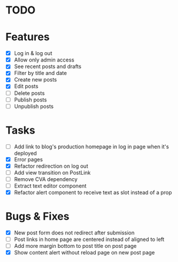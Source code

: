 # TODO

# Features

- [x] Log in & log out
- [x] Allow only admin access
- [x] See recent posts and drafts
- [x] Filter by title and date
- [x] Create new posts
- [x] Edit posts
- [ ] Delete posts
- [ ] Publish posts
- [ ] Unpublish posts

# Tasks

- [ ] Add link to blog's production homepage in log in page when it's deployed
- [x] Error pages
- [x] Refactor redirection on log out
- [ ] Add view transition on PostLink
- [ ] Remove CVA dependency
- [ ] Extract text editor component
- [x] Refactor alert component to receive text as slot instead of a prop

# Bugs & Fixes

- [x] New post form does not redirect after submission
- [ ] Post links in home page are centered instead of aligned to left
- [ ] Add more margin bottom to post title on post page
- [x] Show content alert without reload page on new post page
